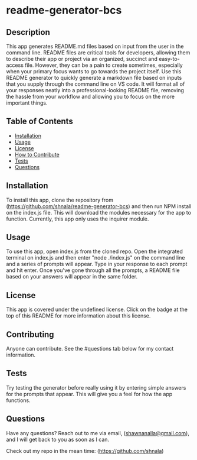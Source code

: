 # readme-generator-bcs

  ## Description
  
  This app generates README.md files based on input from the user in the command line. README files are critical
  tools for developers, allowing them to describe their app or project via an organized, succinct and easy-to-access
  file. However, they can be a pain to create sometimes, especially when your primary focus wants to go towards the project itself. Use this README generator to quickly generate a markdown file based on inputs that you supply through the command line on VS code. It will format all of your responses neatly into a professional-looking README file, removing the hassle from your workflow and allowing you to focus on the more important things.
  
  ## Table of Contents
  - [Installation](#installation)
  - [Usage](#usage)
  - [License](#license)
  - [How to Contribute](#contributing)
  - [Tests](#tests)
  - [Questions](#questions)
  
  
  ## Installation
  
  To install this app, clone the repository from (https://github.com/shnala/readme-generator-bcs) and then run NPM install on the index.js file. This will download the modules necessary for the app to function. Currently, this app only uses the inquirer module.
  
  ## Usage
  
  To use this app, open index.js from the cloned repo. Open the integrated terminal on index.js and then enter "node ./index.js" on the command line and a series of prompts will appear. Type in your response to each prompt and hit enter. Once you've gone through all the prompts, a README file based on your answers will appear in the same folder.
  
  ## License
  
  This app is covered under the undefined license. Click on the badge at the top of this README for more information about this license.
  
  ## Contributing
  
  Anyone can contribute. See the #questions tab below for my contact information.
  
  ## Tests
  
  Try testing the generator before really using it by entering simple answers for the prompts that appear. This will give you a feel for how the app functions. 
  
  ## Questions
  
  Have any questions? Reach out to me via email, (shawnanalla@gmail.com), and I will get back to you as soon as I can.
  
  Check out my repo in the mean time: (https://github.com/shnala)